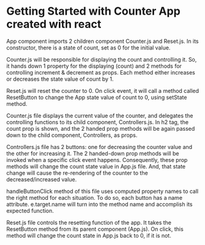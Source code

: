 # Getting Started with Counter  App created with react

App component imports 2 children component  Counter.js and Reset.js. In its constructor, there is a state of count, set as 0 for the initial value.

Counter.js will be responsible for displaying the count and controlling it. So, it hands down 1 property for the displaying (count) and 2 methods for controlling increment & decrement as props. Each method either increases or decreases the state value of count by 1.

Reset.js will reset the counter to 0. On click event, it will call a method called ResetButton to change the App state value of count to 0, using setState method.

Counter.js file displays the current value of the counter, and delegates the controlling functions to its child component, Controllers.js. In h2 tag, the count prop is shown, and the 2 handed prop methods will be again passed down to the child component, Controllers, as props.

Controllers.js file has 2 buttons: one for decreasing the counter value and the other for increasing it. The 2 handed-down prop methods will be invoked when a specific click event happens. Consequently, these prop methods will change the count state value in App.js file. And, that state change will cause the re-rendering of the counter to the decreased/increased value.

handleButtonClick method of this file uses computed property names to call the right method for each situation. To do so, each button has a name attribute. e.target.name will turn into the method name and accomplish its expected function.

Reset.js file controls the resetting function of the app. It takes the ResetButton method from its parent component (App.js). On click, this method will change the count state in App.js back to 0, if it is not.
